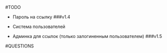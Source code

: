 #TODO

- Пароль на ссылку 
###v1.4

- Система пользователей
- Админка для ссылок (только залогиненным пользователем)
###v1.5



#QUESTIONS
